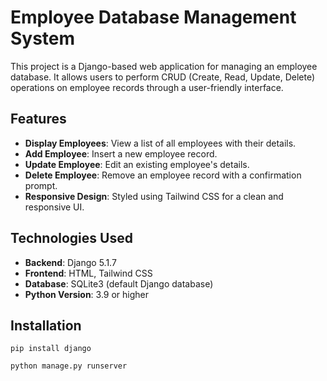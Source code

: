 # Employee Database Management System

This project is a Django-based web application for managing an employee database. It allows users to perform CRUD (Create, Read, Update, Delete) operations on employee records through a user-friendly interface.

## Features
- **Display Employees**: View a list of all employees with their details.
- **Add Employee**: Insert a new employee record.
- **Update Employee**: Edit an existing employee's details.
- **Delete Employee**: Remove an employee record with a confirmation prompt.
- **Responsive Design**: Styled using Tailwind CSS for a clean and responsive UI.

## Technologies Used
- **Backend**: Django 5.1.7
- **Frontend**: HTML, Tailwind CSS
- **Database**: SQLite3 (default Django database)
- **Python Version**: 3.9 or higher

## Installation
   ```
   pip install django
   
   python manage.py runserver

   ```